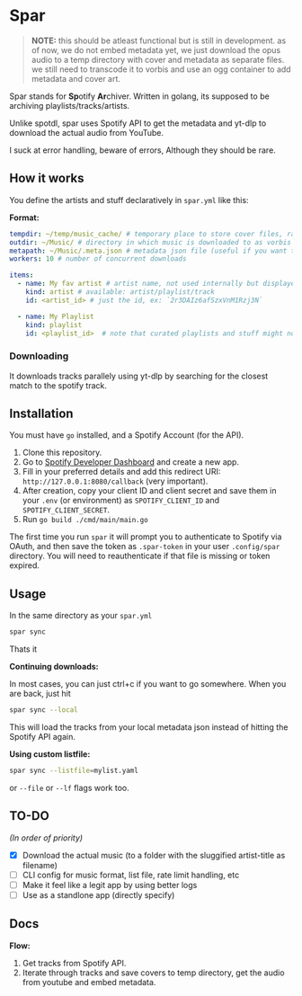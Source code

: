 # Spar

> **NOTE:** this should be atleast functional but is still in development. as of now, we do not embed metadata yet,
> we just download the opus audio to a temp directory with cover and metadata as separate files.
> we still need to transcode it to vorbis and use an ogg container to add metadata and cover art.

Spar stands for **Sp**otify **Ar**chiver.
Written in golang, its supposed to be archiving playlists/tracks/artists.

Unlike spotdl, spar uses Spotify API to get the metadata and yt-dlp to download the actual audio from YouTube.

I suck at error handling, beware of errors, Although they should be rare.

## How it works

You define the artists and stuff declaratively in `spar.yml` like this:

**Format:**

```yaml
tempdir: ~/temp/music_cache/ # temporary place to store cover files, raw audio etc
outdir: ~/Music/ # directory in which music is downloaded to as vorbis ogg
metapath: ~/Music/.meta.json # metadata json file (useful if you want to pause downloading and restart again, use with `-l` flag after you run it once)
workers: 10 # number of concurrent downloads

items:
  - name: My fav artist # artist name, not used internally but displayed
    kind: artist # available: artist/playlist/track
    id: <artist_id> # just the id, ex: `2r3DAIz6afSzxVnM1Rzj3N`

  - name: My Playlist
    kind: playlist
    id: <playlist_id>  # note that curated playlists and stuff might not work
```

### Downloading

It downloads tracks parallely using yt-dlp by searching for the closest match to the spotify track.

## Installation

You must have `go` installed, and a Spotify Account (for the API).

1. Clone this repository.
2. Go to [Spotify Developer Dashboard](https://developer.spotify.com/dashboard) and create a new app.
3. Fill in your preferred details and add this redirect URI: `http://127.0.0.1:8080/callback` (very important).
4. After creation, copy your client ID and client secret and save them in your `.env` (or environment) as `SPOTIFY_CLIENT_ID` and `SPOTIFY_CLIENT_SECRET`.
5. Run `go build ./cmd/main/main.go`

The first time you run `spar` it will prompt you to authenticate to Spotify via OAuth, and then save the token as `.spar-token` in your user `.config/spar` directory.
You will need to reauthenticate if that file is missing or token expired.

## Usage

In the same directory as your `spar.yml`

```bash
spar sync
```

Thats it

**Continuing downloads:**

In most cases, you can just ctrl+c if you want to go somewhere.
When you are back, just hit

```bash
spar sync --local
```

This will load the tracks from your local metadata json instead of hitting the Spotify API again.

**Using custom listfile:**

```bash
spar sync --listfile=mylist.yaml
```

or `--file` or `--lf` flags work too.

## TO-DO

*(In order of priority)*

- [x] Download the actual music (to a folder with the sluggified artist-title as filename)
- [ ] CLI config for music format, list file, rate limit handling, etc
- [ ] Make it feel like a legit app by using better logs
- [ ] Use as a standlone app (directly specify)

## Docs

**Flow:**

1. Get tracks from Spotify API.
2. Iterate through tracks and save covers to temp directory, get the audio from youtube and embed metadata.
